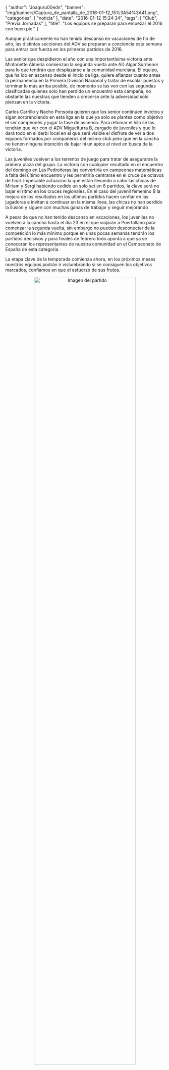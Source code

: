 {
  "author": "Joaqu\u00edn", 
  "banner": "img/banners/Captura_de_pantalla_de_2016-01-12_15%3A54%3A41.png", 
  "categories": [
    "noticia"
  ], 
  "date": "2016-01-12 15:24:34", 
  "tags": [
    "Club", 
    "Previa Jornadas"
  ], 
  "title": "Los equipos se preparan para empezar el 2016 con buen pie."
}

Aunque prácticamente no han tenido descanso en vacaciones de fin de año, las distintas secciones del ADV se preparan a conciencia esta semana para entrar con fuerza en los primeros partidos de 2016.

Las senior que despidieron el año con una importantísima victoria ante Mintonette Almería comienzan la segunda vuelta ante AD Algar Surmenor para lo que tendrán que desplazarse a la comunidad murciana. El equipo, que ha ido en ascenso desde el inicio de liga, quiere afianzar cuanto antes la permanencia en la Primera División Nacional y tratar de escalar puestos y terminar lo más arriba posible, de momento se las ven con las segundas clasificadas quienes solo han perdido un encuentro esta campaña, no obstante las nuestras que tienden a crecerse ante la adversidad solo piensan en la victoria.

Carlos Carrillo y Nacho Ponsoda quieren que los senior continúen invictos y sigan sorprendiendo en esta liga en la que ya solo se plantea como objetivo el ser campeones y jugar la fase de ascenso. Para retomar el hilo se las tendrán que ver con el ADV Miguelturra B, cargado de juveniles y que lo dará todo en el derbi local en el que será visible el disfrute de ver a dos equipos formados por compañeros del mismo club pero que en la cancha no tienen ninguna intención de bajar ni un ápice el nivel en busca de la victoria.

Las juveniles vuelven a los terrenos de juego para tratar de asegurarse la primera plaza del grupo. La victoria con cualquier resultado en el encuentro del domingo en Las Pedroñeras las convertiría en campeonas matemáticas a falta del último encuentro y les permitiría centrarse en el cruce de octavos de final. Impecable actuación la que están llevando a cabo las chicas de Miriam y Sergi habiendo cedido un solo set en 8 partidos, la clave será no bajar el ritmo en los cruces regionales. En el caso del juvenil femenino B la mejora de los resultados en los últimos partidos hacen confiar en las jugadoras e invitan a continuar en la misma línea, las chicas no han perdido la ilusión y siguen con muchas ganas de trabajar y seguir mejorando

A pesar de que no han tenido descanso en vacaciones, los juveniles no vuelven a la cancha hasta el día 23 en el que viajarán a Puertollano para comenzar la segunda vuelta, sin embargo no pueden desconectar de la competición lo más mínimo porque en unas pocas semanas tendrán los partidos decisivos y para finales de febrero todo apunta a que ya se conocerán los representantes de nuestra comunidad en el Campeonato de España de esta categoría.

La etapa clave de la temporada comienza ahora, en los próximos meses nuestros equipos podrán ir vislumbrando si se consiguen los objetivos marcados, confiamos en que el esfuerzo de sus frutos.

<center>
<a target="_new" href="http://www.advmiguelturra.org/drupal/sites/default/files/Captura%20de%20pantalla%20de%202016-01-12%2015%3A54%3A41.png"> 
<img alt="Imagen del partido" width="80%" align="center" src="http://www.advmiguelturra.org/drupal/sites/default/files/Captura%20de%20pantalla%20de%202016-01-12%2015%3A54%3A41.png"/> </a> </center>

